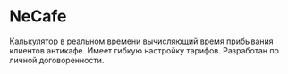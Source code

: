 # NeCafe
Калькулятор в реальном времени вычисляющий время прибывания клиентов антикафе. 
Имеет гибкую настройку тарифов. 
Разработан по личной договоренности. 
